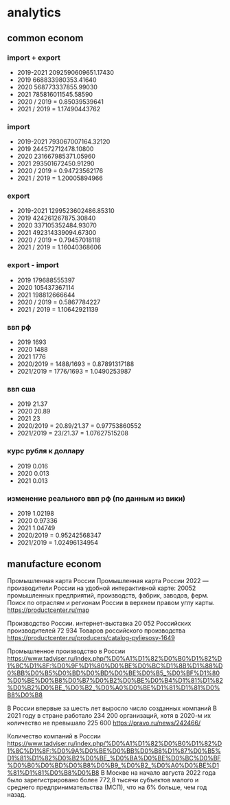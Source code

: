 # analytics

## common econom

### import + export
- 2019-2021 2092590609651.17430
- 2019 668833980353.41640
- 2020 568773337855.99030
- 2021 785816011545.58590
- 2020 / 2019 = 0.85039539641
- 2021 / 2019 = 1.17490443762

### import
- 2019-2021 793067007164.32120
- 2019 244572712478.10800
- 2020 231667985371.05960
- 2021 293501672450.91290
- 2020 / 2019 = 0.94723562176
- 2021 / 2019 = 1.20005894966

### export
- 2019-2021 1299523602486.85310
- 2019 424261267875.30840
- 2020 337105352484.93070
- 2021 492314339094.67300
- 2020 / 2019 = 0.79457018118
- 2021 / 2019 = 1.16040368606

### export - import
- 2019 179688555397
- 2020 105437367114
- 2021 198812666644
- 2020 / 2019 = 0.5867784227
- 2021 / 2019 = 1.10642921139

### ввп рф
- 2019 1693
- 2020 1488
- 2021 1776
- 2020/2019 = 1488/1693 = 0.87891317188
- 2021/2019 = 1776/1693 = 1.0490253987

### ввп сша
- 2019 21.37
- 2020 20.89
- 2021 23
- 2020/2019 = 20.89/21.37 = 0.97753860552
- 2021/2019 = 23/21.37 = 1.07627515208

### курс рубля к доллару
- 2019 0.016
- 2020 0.013
- 2021 0.013

### изменение реального ввп рф (по данным из вики)
- 2019 1.02198
- 2020 0.97336
- 2021 1.04749
- 2020/2019 = 0.95242568347
- 2021/2019 = 1.02496134954

## manufacture econom

Промышленная карта России
Промышленная карта России 2022 — производители России на удобной интерактивной карте: 20052 промышленных предприятий, производств, фабрик, заводов, ферм. Поиск по отраслям и регионам России в верхнем правом углу карты.
https://productcenter.ru/map

Производство России. интернет-выставка
20 052 Российских производителей
72 934 Товаров российского производства
https://productcenter.ru/producers/catalog-pyliesosy-1649

Промышленное производство в России
https://www.tadviser.ru/index.php/%D0%A1%D1%82%D0%B0%D1%82%D1%8C%D1%8F:%D0%9F%D1%80%D0%BE%D0%BC%D1%8B%D1%88%D0%BB%D0%B5%D0%BD%D0%BD%D0%BE%D0%B5_%D0%BF%D1%80%D0%BE%D0%B8%D0%B7%D0%B2%D0%BE%D0%B4%D1%81%D1%82%D0%B2%D0%BE_%D0%B2_%D0%A0%D0%BE%D1%81%D1%81%D0%B8%D0%B8

В России впервые за шесть лет выросло число созданных компаний
В 2021 году в стране работало 234 200 организаций, хотя в 2020-м их количество не превышало 225 600
https://pravo.ru/news/242466/

Количество компаний в России
https://www.tadviser.ru/index.php/%D0%A1%D1%82%D0%B0%D1%82%D1%8C%D1%8F:%D0%9A%D0%BE%D0%BB%D0%B8%D1%87%D0%B5%D1%81%D1%82%D0%B2%D0%BE_%D0%BA%D0%BE%D0%BC%D0%BF%D0%B0%D0%BD%D0%B8%D0%B9_%D0%B2_%D0%A0%D0%BE%D1%81%D1%81%D0%B8%D0%B8
В Москве на начало августа 2022 года было зарегистрировано более 772,8 тысячи субъектов малого и среднего предпринимательства (МСП), что на 6% больше, чем год назад.
